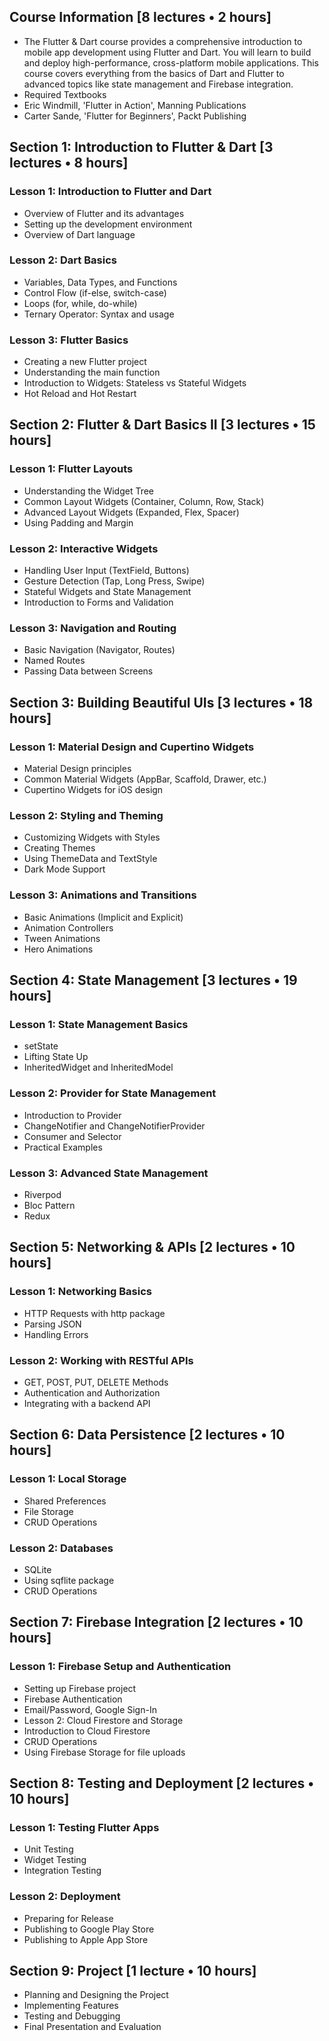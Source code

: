 ## Course Information [8 lectures • 2 hours]

- The Flutter & Dart course provides a comprehensive introduction to mobile app development using Flutter and Dart. You will learn to build and deploy high-performance, cross-platform mobile applications. This course covers everything from the basics of Dart and Flutter to advanced topics like state management and Firebase integration.
- Required Textbooks
- Eric Windmill, 'Flutter in Action', Manning Publications
- Carter Sande, 'Flutter for Beginners', Packt Publishing

## Section 1: Introduction to Flutter & Dart [3 lectures • 8 hours]

### Lesson 1: Introduction to Flutter and Dart

- Overview of Flutter and its advantages
- Setting up the development environment
- Overview of Dart language

### Lesson 2: Dart Basics

- Variables, Data Types, and Functions
- Control Flow (if-else, switch-case)
- Loops (for, while, do-while)
- Ternary Operator: Syntax and usage

### Lesson 3: Flutter Basics

- Creating a new Flutter project
- Understanding the main function
- Introduction to Widgets: Stateless vs Stateful Widgets
- Hot Reload and Hot Restart

## Section 2: Flutter & Dart Basics II [3 lectures • 15 hours]

### Lesson 1: Flutter Layouts

- Understanding the Widget Tree
- Common Layout Widgets (Container, Column, Row, Stack)
- Advanced Layout Widgets (Expanded, Flex, Spacer)
- Using Padding and Margin

### Lesson 2: Interactive Widgets

- Handling User Input (TextField, Buttons)
- Gesture Detection (Tap, Long Press, Swipe)
- Stateful Widgets and State Management
- Introduction to Forms and Validation

### Lesson 3: Navigation and Routing

- Basic Navigation (Navigator, Routes)
- Named Routes
- Passing Data between Screens

## Section 3: Building Beautiful UIs [3 lectures • 18 hours]

### Lesson 1: Material Design and Cupertino Widgets

- Material Design principles
- Common Material Widgets (AppBar, Scaffold, Drawer, etc.)
- Cupertino Widgets for iOS design

### Lesson 2: Styling and Theming

- Customizing Widgets with Styles
- Creating Themes
- Using ThemeData and TextStyle
- Dark Mode Support

### Lesson 3: Animations and Transitions

- Basic Animations (Implicit and Explicit)
- Animation Controllers
- Tween Animations
- Hero Animations

## Section 4: State Management [3 lectures • 19 hours]

### Lesson 1: State Management Basics

- setState
- Lifting State Up
- InheritedWidget and InheritedModel

### Lesson 2: Provider for State Management

- Introduction to Provider
- ChangeNotifier and ChangeNotifierProvider
- Consumer and Selector
- Practical Examples

### Lesson 3: Advanced State Management

- Riverpod
- Bloc Pattern
- Redux

## Section 5: Networking & APIs [2 lectures • 10 hours]

### Lesson 1: Networking Basics

- HTTP Requests with http package
- Parsing JSON
- Handling Errors

### Lesson 2: Working with RESTful APIs

- GET, POST, PUT, DELETE Methods
- Authentication and Authorization
- Integrating with a backend API

## Section 6: Data Persistence [2 lectures • 10 hours]

### Lesson 1: Local Storage

- Shared Preferences
- File Storage
- CRUD Operations

### Lesson 2: Databases

- SQLite
- Using sqflite package
- CRUD Operations

## Section 7: Firebase Integration [2 lectures • 10 hours]

### Lesson 1: Firebase Setup and Authentication

- Setting up Firebase project
- Firebase Authentication
- Email/Password, Google Sign-In
- Lesson 2: Cloud Firestore and Storage
- Introduction to Cloud Firestore
- CRUD Operations
- Using Firebase Storage for file uploads

## Section 8: Testing and Deployment [2 lectures • 10 hours]

### Lesson 1: Testing Flutter Apps

- Unit Testing
- Widget Testing
- Integration Testing

### Lesson 2: Deployment

- Preparing for Release
- Publishing to Google Play Store
- Publishing to Apple App Store

## Section 9: Project [1 lecture • 10 hours]

- Planning and Designing the Project
- Implementing Features
- Testing and Debugging
- Final Presentation and Evaluation
